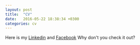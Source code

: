 ```yaml
---
layout: post
title:  "CV"
date:   2016-05-22 18:38:34 +0300
categories: cv
---
```

Here is my [Linkedin][linkedin] and [Facebook][facebook]
Why don't you check it out?

[linkedin]: https://www.linkedin.com/in/dugurca
[facebook]: https://www.facebook.com/dugurca
